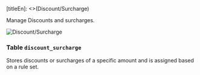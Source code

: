 [titleEn]: <>(Discount/Surcharge)

Manage Discounts and surcharges.

![Discount/Surcharge](./dist/erm-shopware-core-checkout-discountsurcharge.svg)


### Table `discount_surcharge`

Stores discounts or surcharges of a specific amount and is assigned based on a rule set.


